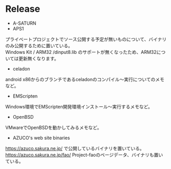 # Release
- A-SATURN
- APS1

プライベートプロジェクトでソース公開する予定が無いものについて、バイナリのみ公開するために置いている。  
Windows Kit / ARM32 /dinput8.lib のサポートが無くなったため、ARM32については更新無くなります。  



- celadon

android x86からのブランチであるceladonのコンパイル～実行についてのメモなど。  



- EMScripten

Windows環境でEMScripten開発環境インストール～実行するメモなど。  



- OpenBSD

VMwareでOpenBSDを動かしてみるメモなど。  



- AZUCO's web site binaries

https://azuco.sakura.ne.jp/ で公開しているバイナリを置いている。  
https://azuco.sakura.ne.jp/fao/ Project-faoのページデータ、バイナリも置いている。  



